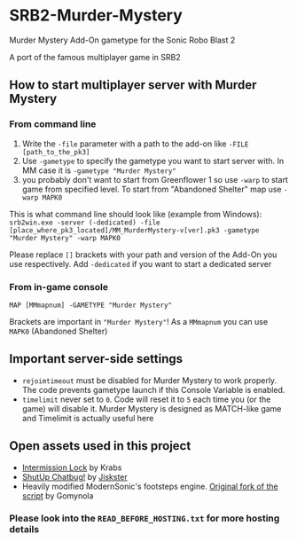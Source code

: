 # SRB2-Murder-Mystery
Murder Mystery Add-On gametype for the Sonic Robo Blast 2

A port of the famous multiplayer game in SRB2
## How to start multiplayer server with Murder Mystery
### From command line
1. Write the `-file` parameter with a path to the add-on like `-FILE [path_to_the_pk3]`
2. Use `-gametype` to specify the gametype you want to start server with. In MM case it is `-gametype "Murder Mystery"`
3. you probably don't want to start from Greenflower 1 so use `-warp` to start game from specified level. To start from "Abandoned Shelter" map use `-warp MAPK0`

This is what command line should look like (example from Windows): `srb2win.exe -server (-dedicated) -file [place_where_pk3_located]/MM_MurderMystery-v[ver].pk3 -gametype "Murder Mystery" -warp MAPK0`

Please replace `[]` brackets with your path and version of the Add-On you use respectively. Add `-dedicated` if you want to start a dedicated server
### From in-game console
`MAP [MMmapnum] -GAMETYPE "Murder Mystery"`

Brackets are important in `"Murder Mystery"`! As a `MMmapnum` you can use `MAPK0` (Abandoned Shelter)

## Important server-side settings
- `rejoimtimeout` must be disabled for Murder Mystery to work properly. The code prevents gametype launch if this Console Variable is enabled.
- `timelimit` never set to `0`. Code will reset it to `5` each time you (or the game) will disable it. Murder Mystery is designed as MATCH-like game and Timelimit is actually useful here

## Open assets used in this project
- [Intermission Lock](https://mb.srb2.org/addons/intermission-lock-reduce-synch-fails-caused-by-players-joining-during-intermission.1293/) by Krabs
- [ShutUp Chatbug!](https://mb.srb2.org/addons/shut-up-chatbug.5046/) by [Jiskster](https://github.com/Jiskster)
- Heavily modified ModernSonic's footsteps engine. [Original fork of the script](https://mb.srb2.org/addons/footsteps.1378/) by Gomynola

### Please look into the `READ_BEFORE_HOSTING.txt` for more hosting details

